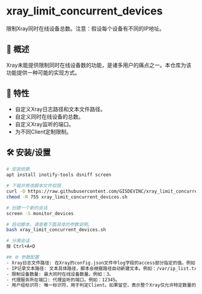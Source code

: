 # xray_limit_concurrent_devices

限制Xray同时在线设备总数。注意：假设每个设备有不同的IP地址。

## 📝 概述

Xray未能提供限制同时在线设备数的功能，是诸多用户的痛点之一。本仓库为该功能提供一种可能的实现方式。

## 🚀 特性

- 自定义Xray日志路径和文本文件路径。
- 自定义同时在线设备的总数。
- 自定义Xray监听的端口。
- 为不同Client定制限制。

## 🛠️ 安装/设置

```bash
# 安装依赖
apt install inotify-tools dsniff screen

# 下载并修改脚本文件权限
curl -O https://raw.githubusercontent.com/GISDEVINC/xray_limit_concurrent_devices/main/xray_limit_concurrent_devices.sh
chmod -R 755 xray_limit_concurrent_devices.sh

# 创建一个新的会话
screen -S monitor_devices

# 启动脚本。请查看下面具体的参数说明。
bash xray_limit_concurrent_devices.sh

# 分离会话
按 Ctrl+A+D

## ⚙️ 参数配置
- Xray日志文件路径: 在Xray的config.json文件中log字段的access部分指定的值。例如：/var/access.log。
- IP记录文本路径: 文本具体路径，脚本会根据路径自动新建文本。例如：/var/ip_list.txt。
- 限制设备数量: 最大同时在线设备数量。例如：3。
- 代理服务所在端口: 代理监听的端口。例如：12345。
- 用户组标识符: 唯一标识符，用于判定Client。如果留空，表示整个Xray仅允许特定数量的IP同时连接，无论inbound和client。
